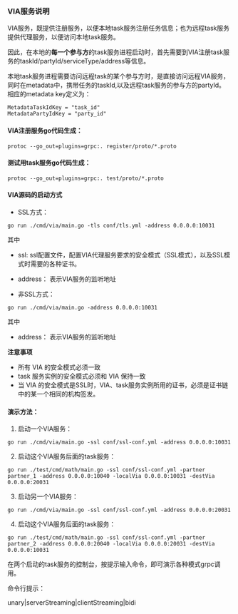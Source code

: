 ### VIA服务说明 

VIA服务，既提供注册服务，以便本地task服务注册任务信息；也为远程task服务提供代理服务，以便访问本地task服务。

因此，在本地的**每一个参与方**的task服务进程启动时，首先需要到VIA注册task服务的taskId/partyId/serviceType/address等信息。

本地task服务进程需要访问远程task的某个参与方时，是直接访问远程VIA服务，同时在metadata中，携带任务的taskId,以及远程task服务的参与方的partyId。
相应的metadata key定义为：
```
MetadataTaskIdKey = "task_id"
MetadataPartyIdKey = "party_id"
```

#### VIA注册服务go代码生成：
```
protoc --go_out=plugins=grpc:. register/proto/*.proto
```

#### 测试用task服务go代码生成：
```
protoc --go_out=plugins=grpc:. test/proto/*.proto
```

#### VIA源码的启动方式

- SSL方式：
```
go run ./cmd/via/main.go -tls conf/tls.yml -address 0.0.0.0:10031
```

其中

- ssl:
ssl配置文件，配置VIA代理服务要求的安全模式（SSL模式），以及SSL模式时需要的各种证书。

- address：
表示VIA服务的监听地址


- 非SSL方式：
```
go run ./cmd/via/main.go -address 0.0.0.0:10031
```
其中

- address：
表示VIA服务的监听地址

**注意事项**

- 所有 VIA 的安全模式必须一致
- task 服务实例的安全模式必须和 VIA 保持一致
- 当 VIA 的安全模式是SSL时，VIA、task服务实例所用的证书，必须是证书链中的某一个相同的机构签发。


#### 演示方法：

1. 启动一个VIA服务：
```
go run ./cmd/via/main.go -ssl conf/ssl-conf.yml -address 0.0.0.0:10031
```
2. 启动这个VIA服务后面的task服务：
```
go run ./test/cmd/math/main.go -ssl conf/ssl-conf.yml -partner partner_1 -address 0.0.0.0:10040 -localVia 0.0.0.0:10031 -destVia 0.0.0.0:20031
```
3. 启动另一个VIA服务：
```
go run ./cmd/via/main.go -ssl conf/ssl-conf.yml -address 0.0.0.0:20031
```
4. 启动这个VIA服务后面的task服务：
```
go run ./test/cmd/math/main.go -ssl conf/ssl-conf.yml -partner partner_2 -address 0.0.0.0:20040 -localVia 0.0.0.0:20031 -destVia 0.0.0.0:10031
```

在两个启动的task服务的控制台，按提示输入命令，即可演示各种模式grpc调用。

命令行提示：

unary|serverStreaming|clientStreaming|bidi

